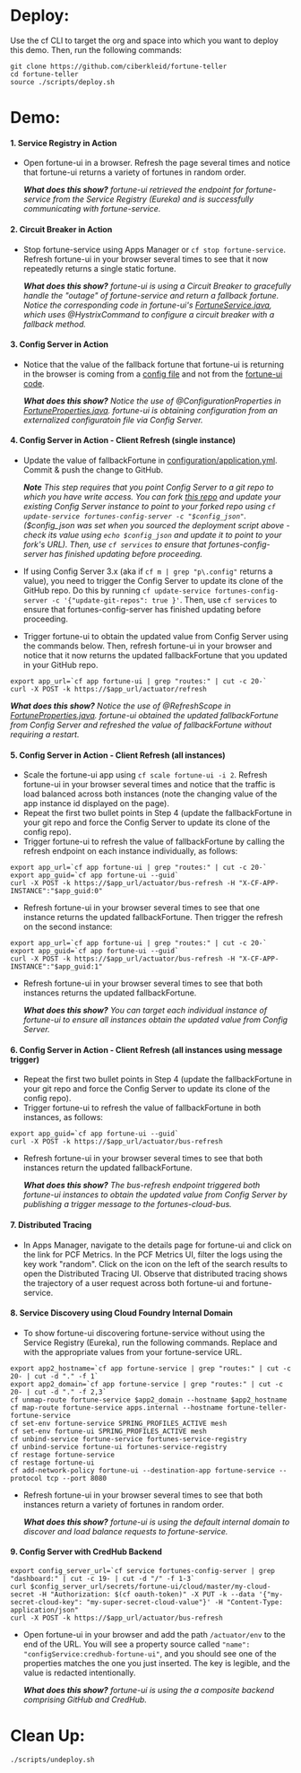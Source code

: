 # Deploy:

Use the cf CLI to target the org and space into which you want to deploy this demo. Then, run the following commands:
```
git clone https://github.com/ciberkleid/fortune-teller
cd fortune-teller
source ./scripts/deploy.sh
```

# Demo:

#### 1. Service Registry in Action
- Open fortune-ui in a browser. Refresh the page several times and notice that fortune-ui returns a variety of fortunes in random order.

   _**What does this show?** fortune-ui retrieved the endpoint for fortune-service from the Service Registry (Eureka) and is successfully communicating with fortune-service._
#### 2. Circuit Breaker in Action
- Stop fortune-service using Apps Manager or `cf stop fortune-service`. Refresh fortune-ui in your browser several times to see that it now repeatedly returns a single static fortune.

   _**What does this show?** fortune-ui is using a Circuit Breaker to gracefully handle the "outage" of fortune-service and return a fallback fortune. Notice the corresponding code in fortune-ui's [FortuneService.java](fortune-teller-ui/src/main/java/io/spring/cloud/samples/fortuneteller/ui/services/fortunes/FortuneService.java), which uses @HystrixCommand to configure a circuit breaker with a fallback method._
#### 3. Config Server in Action
- Notice that the value of the fallback fortune that fortune-ui is returning in the browser is coming from a [config file](configuration/application.yml) and not from the [fortune-ui code](fortune-teller-ui/src/main/java/io/spring/cloud/samples/fortuneteller/ui/services/fortunes/FortuneProperties.java).

   _**What does this show?** Notice the use of @ConfigurationProperties in [FortuneProperties.java](fortune-teller-ui/src/main/java/io/spring/cloud/samples/fortuneteller/ui/services/fortunes/FortuneProperties.java). fortune-ui is obtaining configuration from an externalized configuratoin file via Config Server._
#### 4. Config Server in Action - Client Refresh (single instance)
- Update the value of fallbackFortune in [configuration/application.yml](configuration/application.yml). Commit & push the change to GitHub.

   _**Note** This step requires that you point Config Server to a git repo to which you have write access. You can fork [this repo](https://github.com/ciberkleid/fortune-teller) and update your existing Config Server instance to point to your forked repo using `cf update-service fortunes-config-server -c "$config_json"`. ($config_json was set when you sourced the deployment script above - check its value using `echo $config_json` and update it to point to your fork's URL). Then, use `cf services` to ensure that fortunes-config-server has finished updating before proceeding._
- If using Config Server 3.x (aka if `cf m | grep "p\.config"` returns a value), you need to trigger the Config Server to update its clone of the GitHub repo. Do this by running `cf update-service fortunes-config-server -c '{"update-git-repos": true }'`. Then, use `cf services` to ensure that fortunes-config-server has finished updating before proceeding.
- Trigger fortune-ui to obtain the updated value from Config Server using the commands below. Then, refresh fortune-ui in your browser and notice that it now returns the updated fallbackFortune that you updated in your GitHub repo.
```
export app_url=`cf app fortune-ui | grep "routes:" | cut -c 20-`
curl -X POST -k https://$app_url/actuator/refresh
```
   _**What does this show?** Notice the use of @RefreshScope in [FortuneProperties.java](fortune-teller-ui/src/main/java/io/spring/cloud/samples/fortuneteller/ui/services/fortunes/FortuneProperties.java). fortune-ui obtained the updated fallbackFortune from Config Server and refreshed the value of fallbackFortune without requiring a restart._
#### 5. Config Server in Action - Client Refresh (all instances)
- Scale the fortune-ui app using `cf scale fortune-ui -i 2`. Refresh fortune-ui in your browser several times and notice that the traffic is load balanced across both instances (note the changing value of the app instance id displayed on the page).
- Repeat the first two bullet points in Step 4 (update the fallbackFortune in your git repo and force the Config Server to update its clone of the config repo).
- Trigger fortune-ui to refresh the value of fallbackFortune by calling the refresh endpoint on each instance individually, as follows:
 ```
export app_url=`cf app fortune-ui | grep "routes:" | cut -c 20-`
export app_guid=`cf app fortune-ui --guid`
curl -X POST -k https://$app_url/actuator/bus-refresh -H "X-CF-APP-INSTANCE":"$app_guid:0"
```
- Refresh fortune-ui in your browser several times to see that one instance returns the updated fallbackFortune. Then trigger the refresh on the second instance:
```
export app_url=`cf app fortune-ui | grep "routes:" | cut -c 20-`
export app_guid=`cf app fortune-ui --guid`
curl -X POST -k https://$app_url/actuator/bus-refresh -H "X-CF-APP-INSTANCE":"$app_guid:1"
```
- Refresh fortune-ui in your browser several times to see that both instances returns the updated fallbackFortune.

   _**What does this show?** You can target each individual instance of fortune-ui to ensure all instances obtain the updated value from Config Server._
#### 6. Config Server in Action - Client Refresh (all instances using message trigger)
- Repeat the first two bullet points in Step 4 (update the fallbackFortune in your git repo and force the Config Server to update its clone of the config repo).
- Trigger fortune-ui to refresh the value of fallbackFortune in both instances, as follows:
```
export app_guid=`cf app fortune-ui --guid`
curl -X POST -k https://$app_url/actuator/bus-refresh
```
- Refresh fortune-ui in your browser several times to see that both instances return the updated fallbackFortune.

   _**What does this show?** The bus-refresh endpoint triggered both fortune-ui instances to obtain the updated value from Config Server by publishing a trigger message to the fortunes-cloud-bus._
#### 7. Distributed Tracing
- In Apps Manager, navigate to the details page for fortune-ui and click on the link for PCF Metrics. In the PCF Metrics UI, filter the logs using the key work "random". Click on the icon on the left of the search results to open the Distributed Tracing UI. Observe that distributed tracing shows the trajectory of a user request across both fortune-ui and fortune-service.
#### 8. Service Discovery using Cloud Foundry Internal Domain
- To show fortune-ui discovering fortune-service without using the Service Registry (Eureka), run the following commands. Replace <DOMAIN> and <HOSTNAME> with the appropriate values from your fortune-service URL.
```
export app2_hostname=`cf app fortune-service | grep "routes:" | cut -c 20- | cut -d "." -f 1`
export app2_domain=`cf app fortune-service | grep "routes:" | cut -c 20- | cut -d "." -f 2,3`
cf unmap-route fortune-service $app2_domain --hostname $app2_hostname
cf map-route fortune-service apps.internal --hostname fortune-teller-fortune-service
cf set-env fortune-service SPRING_PROFILES_ACTIVE mesh
cf set-env fortune-ui SPRING_PROFILES_ACTIVE mesh
cf unbind-service fortune-service fortunes-service-registry
cf unbind-service fortune-ui fortunes-service-registry
cf restage fortune-service
cf restage fortune-ui
cf add-network-policy fortune-ui --destination-app fortune-service --protocol tcp --port 8080
```
- Refresh fortune-ui in your browser several times to see that both instances return a variety of fortunes in random order.

   _**What does this show?** fortune-ui is using the default internal domain to discover and load balance requests to fortune-service._
#### 9. Config Server with CredHub Backend

```
export config_server_url=`cf service fortunes-config-server | grep "dashboard:" | cut -c 19- | cut -d "/" -f 1-3`
curl $config_server_url/secrets/fortune-ui/cloud/master/my-cloud-secret -H "Authorization: $(cf oauth-token)" -X PUT -k --data '{"my-secret-cloud-key": "my-super-secret-cloud-value"}' -H "Content-Type: application/json"
curl -X POST -k https://$app_url/actuator/bus-refresh
```
- Open fortune-ui in your browser and add the path `/actuator/env` to the end of the URL. You will see a property source called `"name": "configService:credhub-fortune-ui"`, and you should see one of the properties matches the one you just inserted. The key is legible, and the value is redacted intentionally.

   _**What does this show?** fortune-ui is using the a composite backend comprising GitHub and CredHub._

# Clean Up:
```
./scripts/undeploy.sh
```